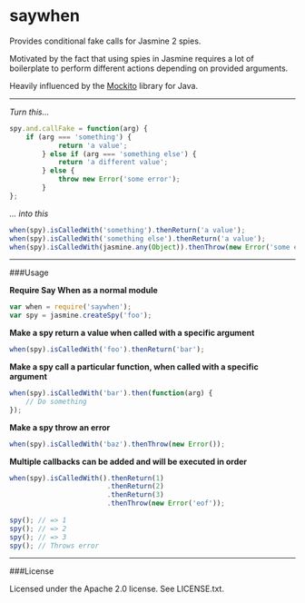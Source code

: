 saywhen
=======

Provides conditional fake calls for Jasmine 2 spies.

Motivated by the fact that using spies in Jasmine requires a lot of boilerplate to perform different actions depending on provided arguments.

Heavily influenced by the [Mockito](https://github.com/mockito/mockito) library for Java.

---

*Turn this...*

```javascript
spy.and.callFake = function(arg) {
    if (arg === 'something') {
		    return 'a value';
		} else if (arg === 'something else') {
		    return 'a different value';
		} else {
		    throw new Error('some error');
		}
};
```

*... into this*

```javascript
when(spy).isCalledWith('something').thenReturn('a value');
when(spy).isCalledWith('something else').thenReturn('a value');
when(spy).isCalledWith(jasmine.any(Object)).thenThrow(new Error('some error'));
```

---

###Usage

**Require Say When as a normal module**

```javascript
var when = require('saywhen');
var spy = jasmine.createSpy('foo');
```

**Make a spy return a value when called with a specific argument**

```javascript
when(spy).isCalledWith('foo').thenReturn('bar');
```

**Make a spy call a particular function, when called with a specific argument**

```javascript
when(spy).isCalledWith('bar').then(function(arg) {
    // Do something
});
```

**Make a spy throw an error**

```javascript
when(spy).isCalledWith('baz').thenThrow(new Error());
```

**Multiple callbacks can be added and will be executed in order**

```javascript
when(spy).isCalledWith().thenReturn(1)
                        .thenReturn(2)
                        .thenReturn(3)
                        .thenThrow(new Error('eof'));
                        
spy(); // => 1
spy(); // => 2
spy(); // => 3
spy(); // Throws error
```

---

###License

Licensed under the Apache 2.0 license. See LICENSE.txt.